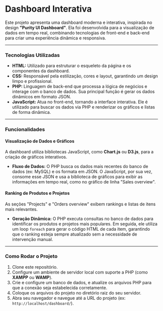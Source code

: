 # Dashboard Interativa

Este projeto apresenta uma dashboard moderna e interativa, inspirada no design **"Purity UI Dashboard"**. Ela foi desenvolvida para a visualização de dados em tempo real, combinando tecnologias de front-end e back-end para criar uma experiência dinâmica e responsiva.

---

### Tecnologias Utilizadas

* **HTML:** Utilizado para estruturar o esqueleto da página e os componentes da dashboard.
* **CSS:** Responsável pela estilização, cores e layout, garantindo um design limpo e profissional.
* **PHP:** Linguagem de back-end que processa a lógica de negócios e interage com o banco de dados. Sua principal função é gerar os dados dinâmicos em formato JSON.
* **JavaScript:** Atua no front-end, tornando a interface interativa. Ele é utilizado para buscar os dados via PHP e renderizar os gráficos e listas de forma dinâmica.

---

### Funcionalidades

#### Visualização de Dados e Gráficos
A dashboard utiliza bibliotecas JavaScript, como **Chart.js** ou **D3.js**, para a criação de gráficos interativos.
-   **Fluxo de Dados:** O PHP busca os dados mais recentes do banco de dados (ex: MySQL) e os formata em JSON. O JavaScript, por sua vez, consome esse JSON e usa a biblioteca de gráficos para exibir as informações em tempo real, como no gráfico de linha "Sales overview".

#### Ranking de Produtos e Projetos
As seções "Projects" e "Orders overview" exibem rankings e listas de itens mais relevantes.
-   **Geração Dinâmica:** O PHP executa consultas no banco de dados para identificar os produtos e projetos mais populares. Em seguida, ele utiliza um loop `foreach` para gerar o código HTML de cada item, garantindo que o ranking esteja sempre atualizado sem a necessidade de intervenção manual.

---

### Como Rodar o Projeto

1.  Clone este repositório.
2.  Configure um ambiente de servidor local com suporte a PHP (como **XAMPP** ou **WAMP**).
3.  Crie e configure um banco de dados, e atualize os arquivos PHP para que a conexão seja estabelecida corretamente.
4.  Coloque os arquivos do projeto no diretório raiz do seu servidor.
5.  Abra seu navegador e navegue até a URL do projeto (ex: `http://localhost/dashboard/`).